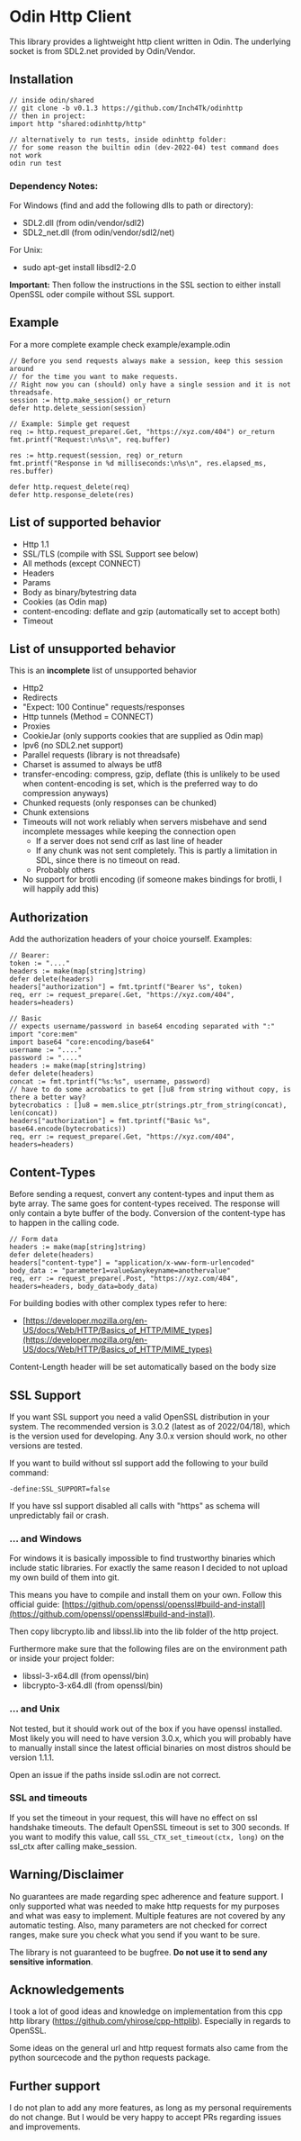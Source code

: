 # Odin Http Client
This library provides a lightweight http client written in Odin. The underlying socket is from SDL2.net provided by Odin/Vendor. 


## Installation
```
// inside odin/shared
// git clone -b v0.1.3 https://github.com/Inch4Tk/odinhttp
// then in project:
import http "shared:odinhttp/http"

// alternatively to run tests, inside odinhttp folder:
// for some reason the builtin odin (dev-2022-04) test command does not work
odin run test
```

### Dependency Notes:
For Windows (find and add the following dlls to path or directory):
- SDL2.dll (from odin/vendor/sdl2)
- SDL2_net.dll (from odin/vendor/sdl2/net)

For Unix:
- sudo apt-get install libsdl2-2.0

**Important:** Then follow the instructions in the SSL section to either install OpenSSL oder compile without SSL support.

## Example
For a more complete example check example/example.odin
```
// Before you send requests always make a session, keep this session around
// for the time you want to make requests.
// Right now you can (should) only have a single session and it is not threadsafe.
session := http.make_session() or_return
defer http.delete_session(session)

// Example: Simple get request
req := http.request_prepare(.Get, "https://xyz.com/404") or_return
fmt.printf("Request:\n%s\n", req.buffer)

res := http.request(session, req) or_return
fmt.printf("Response in %d milliseconds:\n%s\n", res.elapsed_ms, res.buffer)

defer http.request_delete(req)
defer http.response_delete(res)
```

## List of supported behavior
- Http 1.1
- SSL/TLS (compile with SSL Support see below)
- All methods (except CONNECT)
- Headers
- Params
- Body as binary/bytestring data
- Cookies (as Odin map)
- content-encoding: deflate and gzip (automatically set to accept both)
- Timeout

## List of unsupported behavior
This is an **incomplete** list of unsupported behavior
- Http2
- Redirects
- "Expect: 100 Continue" requests/responses 
- Http tunnels (Method = CONNECT)
- Proxies
- CookieJar (only supports cookies that are supplied as Odin map)
- Ipv6 (no SDL2.net support)
- Parallel requests (library is not threadsafe)
- Charset is assumed to always be utf8
- transfer-encoding: compress, gzip, deflate (this is unlikely to be used when content-encoding is set, which is the preferred way to do compression anyways)
- Chunked requests (only responses can be chunked)
- Chunk extensions
- Timeouts will not work reliably when servers misbehave and send incomplete messages while keeping the connection open
    - If a server does not send crlf as last line of header
    - If any chunk was not sent completely. This is partly a limitation in SDL, since there is no timeout on read.
    - Probably others
- No support for brotli encoding (if someone makes bindings for brotli, I will happily add this)

## Authorization
Add the authorization headers of your choice yourself. Examples:
```
// Bearer:
token := "...."
headers := make(map[string]string)
defer delete(headers)
headers["authorization"] = fmt.tprintf("Bearer %s", token)
req, err := request_prepare(.Get, "https://xyz.com/404", headers=headers)

// Basic
// expects username/password in base64 encoding separated with ":"
import "core:mem"
import base64 "core:encoding/base64"
username := "...."
password := "...."
headers := make(map[string]string)
defer delete(headers)
concat := fmt.tprintf("%s:%s", username, password)
// have to do some acrobatics to get []u8 from string without copy, is there a better way?
bytecrobatics : []u8 = mem.slice_ptr(strings.ptr_from_string(concat), len(concat))
headers["authorization"] = fmt.tprintf("Basic %s", base64.encode(bytecrobatics))
req, err := request_prepare(.Get, "https://xyz.com/404", headers=headers)
```

## Content-Types
Before sending a request, convert any content-types and input them as byte array. The same goes for content-types received. The response will only contain a byte buffer of the body. Conversion of the content-type has to happen in the calling code.

```
// Form data
headers := make(map[string]string)
defer delete(headers)
headers["content-type"] = "application/x-www-form-urlencoded"
body_data := "parameter1=value&anykeyname=anothervalue"
req, err := request_prepare(.Post, "https://xyz.com/404", headers=headers, body_data=body_data)
```

For building bodies with other complex types refer to here:
- [https://developer.mozilla.org/en-US/docs/Web/HTTP/Basics_of_HTTP/MIME_types](https://developer.mozilla.org/en-US/docs/Web/HTTP/Basics_of_HTTP/MIME_types)

Content-Length header will be set automatically based on the body size

## SSL Support 
If you want SSL support you need a valid OpenSSL distribution in your system. 
The recommended version is 3.0.2 (latest as of 2022/04/18), which is the version used for developing. Any 3.0.x version should work, no other versions are tested.

If you want to build without ssl support add the following to your build command:

```-define:SSL_SUPPORT=false```

If you have ssl support disabled all calls with "https" as schema will unpredictably fail or crash.


### ... and Windows
For windows it is basically impossible to find trustworthy binaries which include static libraries. For exactly the same reason I decided to not upload my own build of them into git.

This means you have to compile and install them on your own. Follow this official guide: [https://github.com/openssl/openssl#build-and-install](https://github.com/openssl/openssl#build-and-install).

Then copy libcrypto.lib and libssl.lib into the lib folder of the http project.

Furthermore make sure that the following files are on the environment path or inside your project folder:
- libssl-3-x64.dll (from openssl/bin)
- libcrypto-3-x64.dll (from openssl/bin)

### ... and Unix
Not tested, but it should work out of the box if you have openssl installed. Most likely you will need to have version 3.0.x, which you will probably have to manually install since the latest official binaries on most distros should be version 1.1.1.

Open an issue if the paths inside ssl.odin are not correct.

### SSL and timeouts
If you set the timeout in your request, this will have no effect on ssl handshake timeouts. The default OpenSSL timeout is set to 300 seconds. If you want to modify this value, call `SSL_CTX_set_timeout(ctx, long)` on the ssl_ctx after calling make_session.

## Warning/Disclaimer
No guarantees are made regarding spec adherence and feature support. I only supported what was needed to make http requests for my purposes and what was easy to implement. Multiple features are not covered by any automatic testing. Also, many parameters are not checked for correct ranges, make sure you check what you send if you want to be sure. 

The library is not guaranteed to be bugfree. **Do not use it to send any sensitive information**.

## Acknowledgements
I took a lot of good ideas and knowledge on implementation from this cpp http library (https://github.com/yhirose/cpp-httplib). Especially in regards to OpenSSL.

Some ideas on the general url and http request formats also came from the python sourcecode and the python requests package.

## Further support
I do not plan to add any more features, as long as my personal requirements do not change. But I would be very happy to accept PRs regarding issues and improvements.

